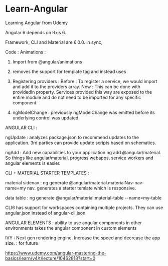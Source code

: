 # Learn-Angular
Learning Angular from Udemy

Angular 6 depends on Rxjs 6. 

Framework, CLI and Material are 6.0.0. in sync, 

Code : 
Animations : 
1. Import from @angular/animations

2. removes the support for template tag and instead uses <ng-template>

3. Registering providers : Before : To register a service, we would import and add it to the providers array. 
Now : This can be done with providedIn property. 
Services provided this way are exposed to the entire module and do not need to be imported for any specific component. 

4. ngModelChange : previously ngModelChange was emitted before its underlying control was updated. 

ANGULAR CLI : 

ngUpdate : analyzes package.json to recommend updates to the application. 
3rd parties can provide update scripts based on schematics. 

ngAdd : Add new capabilities to your application
ng add @angular/material. So things like angular/material, progress webapps, service workers and angular elements is easier. 

CLI + MATERIAL STARTER TEMPLATES : 

material sidenav : ng generate @angular/material.materialNav-nav-name=my nav. generates a starter temlate which is responsive.

data table : ng generate @angular/material:material-table --name=my-table

CLI6 has support for workspaces containing multiple projects. They can use angular.json instead of angular-cli.json

ANGULAR ELEMENTS : 
ability to use angular components in other environments
takes the angular component in custom elements

IVY : 
Next gen rendering engine. 
Increase the speed and decrease the app size. : for future


https://www.udemy.com/angular-mastering-the-basics/learn/v4/t/lecture/10462818?start=0
